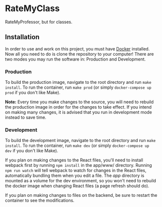 # RateMyClass
RateMyProfessor, but for classes.

## Installation

In order to use and work on this project, you must have [Docker](https://docs.docker.com/install/) installed. Now all you need to do is clone the repository to your computer! There are two modes you may run the software in: Production and Development.

### Production

To build the production image, navigate to the root directory and run `make install`. To run the container, run `make prod` (or simply `docker-compose up prod` if you don't like Make).

**Note:** Every time you make changes to the source, you will need to rebuild the production image in order for the changes to take effect. If you intend on making many changes, it is advised that you run in development mode instead to save time.

### Development

To build the development image, navigate to the root directory and run `make install`. To run the container, run `make dev` (or simply `docker-compose up dev` if you don't like Make).

If you plan on making changes to the React files, you'll need to install webpack first by running `npm install` in the app/www/ directory. Running `npm run watch` will tell webpack to watch for changes in the React files, automatically bundling them when you edit a file. The *app* directory is mounted as a volume for the dev environment, so you won't need to rebuild the docker image when changing React files (a page refresh should do).

If you plan on making changes to files on the backend, be sure to restart the container to see the modifications.
